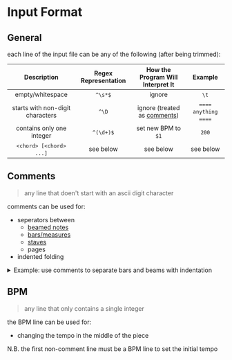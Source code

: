 # Input Format
## General
  
each line of the input file can be any of the following (after being trimmed):

|           Description            | Regex Representation |     How the Program Will Interpret It     |       Example        |
| :------------------------------: | :------------------: | :---------------------------------------: | :------------------: |
|         empty/whitespace         |       `^\s*$`        |                  ignore                   |         `\t`         |
| starts with non-digit characters |        `^\D`         | ignore (treated as [comments](#comments)) | `==== anything ====` |
|    contains only one integer     |      `^(\d+)$`       |            set new BPM to `$1`            |        `200`         |
|     `<chord> [<chord> ...]`      |      see below       |                 see below                 |      see below       |

## Comments
> any line that doen't start with an ascii digit character

comments can be used for:

- seperators between 
    - [beamed notes](https://en.wikipedia.org/wiki/Beam_(music))
    - [bars/measures](https://en.wikipedia.org/wiki/Bar_(music))
    - [staves](https://en.wikipedia.org/wiki/Staff_(music))
    - pages
- indented folding

<details><summary>Example: use comments to separate bars and beams with indentation</summary>

![](../assets/comment.png)
```
==== BPM  =====
164
==== Bar 1 ====
	8 b2 f#4 b4
	8 f#5
	-----------
	8 e5
	8 f#5
	-----------
	8 d5
	8 a5
	-----------
	8 e5
	8 c#6
==== Bar 2 ====
	8 f#5
	8 d6
	-----------
	8 e5
	8 c#6
	-----------
	8 d5
	8 b5
	-----------
	8 c#5
	8 a5
==== Bar 3 ====
	8 f#4 b4 d5
	8 f#5
	-----------
	8 e5
	8 f#5
	-----------
	8 d5
	8 a5
	-----------
	8 c#6
	8 a5
==== Bar 4 ====
	8 d5
	8 f#5
	-----------
	8 c#5
	8 e5
	-----------
	8 b4
	8 d5
	-----------
	8 a4
	8 c#5
```
</details>

## BPM
> any line that only contains a single integer

the BPM line can be used for:

- changing the tempo in the middle of the piece

N.B. the first non-comment line must be a BPM line to set the initial tempo

<!-- <details><summary></summary><details> -->
